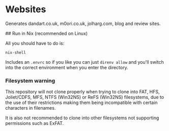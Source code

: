 # Websites

Generates dandart.co.uk, m0ori.co.uk, jolharg.com, blog and review sites.

## Run in Nix (recommended on Linux)

All you should have to do is:

`nix-shell`

Includes an `.envrc` so if you like you can just `direnv allow` and you'll switch into the correct environment when you enter the directory.

### Filesystem warning

This repository will not clone properly when trying to clone into FAT, HFS, Joliet/CDFS, MFS, NTFS (Win32NS) or ReFS (Win32NS) filesystems, due to the use of their restrictions making them being incompatible with certain characters in filenames.

It is also not recommended to clone into other filesystems not supporting permissions such as ExFAT.